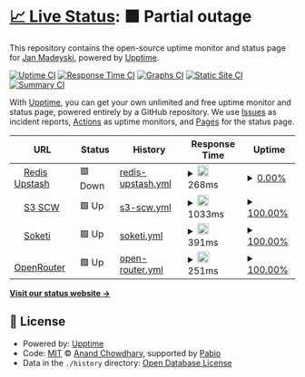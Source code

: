 # [📈 Live Status](https://jm-sky.github.io/upptime): <!--live status--> **🟧 Partial outage**

This repository contains the open-source uptime monitor and status page for [Jan Madeyski](https://jm-sky.github.io/upptime), powered by [Upptime](https://github.com/upptime/upptime).

[![Uptime CI](https://github.com/jm-sky/upptime/workflows/Uptime%20CI/badge.svg)](https://github.com/jm-sky/upptime/actions?query=workflow%3A%22Uptime+CI%22)
[![Response Time CI](https://github.com/jm-sky/upptime/workflows/Response%20Time%20CI/badge.svg)](https://github.com/jm-sky/upptime/actions?query=workflow%3A%22Response+Time+CI%22)
[![Graphs CI](https://github.com/jm-sky/upptime/workflows/Graphs%20CI/badge.svg)](https://github.com/jm-sky/upptime/actions?query=workflow%3A%22Graphs+CI%22)
[![Static Site CI](https://github.com/jm-sky/upptime/workflows/Static%20Site%20CI/badge.svg)](https://github.com/jm-sky/upptime/actions?query=workflow%3A%22Static+Site+CI%22)
[![Summary CI](https://github.com/jm-sky/upptime/workflows/Summary%20CI/badge.svg)](https://github.com/jm-sky/upptime/actions?query=workflow%3A%22Summary+CI%22)

With [Upptime](https://upptime.js.org), you can get your own unlimited and free uptime monitor and status page, powered entirely by a GitHub repository. We use [Issues](https://github.com/jm-sky/upptime/issues) as incident reports, [Actions](https://github.com/jm-sky/upptime/actions) as uptime monitors, and [Pages](https://jm-sky.github.io/upptime) for the status page.

<!--start: status pages-->
<!-- This summary is generated by Upptime (https://github.com/upptime/upptime) -->
<!-- Do not edit this manually, your changes will be overwritten -->
<!-- prettier-ignore -->
| URL | Status | History | Response Time | Uptime |
| --- | ------ | ------- | ------------- | ------ |
| <img alt="" src="https://icons.duckduckgo.com/ip3/divine-robin-10727.upstash.io.ico" height="13"> [Redis Upstash](https://divine-robin-10727.upstash.io) | 🟥 Down | [redis-upstash.yml](https://github.com/jm-sky/upp/commits/HEAD/history/redis-upstash.yml) | <details><summary><img alt="Response time graph" src="./graphs/redis-upstash/response-time-week.png" height="20"> 268ms</summary><br><a href="https://jm-sky.github.io/upptime/history/redis-upstash"><img alt="Response time 304" src="https://img.shields.io/endpoint?url=https%3A%2F%2Fraw.githubusercontent.com%2Fjm-sky%2Fupp%2FHEAD%2Fapi%2Fredis-upstash%2Fresponse-time.json"></a><br><a href="https://jm-sky.github.io/upptime/history/redis-upstash"><img alt="24-hour response time 185" src="https://img.shields.io/endpoint?url=https%3A%2F%2Fraw.githubusercontent.com%2Fjm-sky%2Fupp%2FHEAD%2Fapi%2Fredis-upstash%2Fresponse-time-day.json"></a><br><a href="https://jm-sky.github.io/upptime/history/redis-upstash"><img alt="7-day response time 268" src="https://img.shields.io/endpoint?url=https%3A%2F%2Fraw.githubusercontent.com%2Fjm-sky%2Fupp%2FHEAD%2Fapi%2Fredis-upstash%2Fresponse-time-week.json"></a><br><a href="https://jm-sky.github.io/upptime/history/redis-upstash"><img alt="30-day response time 304" src="https://img.shields.io/endpoint?url=https%3A%2F%2Fraw.githubusercontent.com%2Fjm-sky%2Fupp%2FHEAD%2Fapi%2Fredis-upstash%2Fresponse-time-month.json"></a><br><a href="https://jm-sky.github.io/upptime/history/redis-upstash"><img alt="1-year response time 304" src="https://img.shields.io/endpoint?url=https%3A%2F%2Fraw.githubusercontent.com%2Fjm-sky%2Fupp%2FHEAD%2Fapi%2Fredis-upstash%2Fresponse-time-year.json"></a></details> | <details><summary><a href="https://jm-sky.github.io/upptime/history/redis-upstash">0.00%</a></summary><a href="https://jm-sky.github.io/upptime/history/redis-upstash"><img alt="All-time uptime 0.00%" src="https://img.shields.io/endpoint?url=https%3A%2F%2Fraw.githubusercontent.com%2Fjm-sky%2Fupp%2FHEAD%2Fapi%2Fredis-upstash%2Fuptime.json"></a><br><a href="https://jm-sky.github.io/upptime/history/redis-upstash"><img alt="24-hour uptime 0.00%" src="https://img.shields.io/endpoint?url=https%3A%2F%2Fraw.githubusercontent.com%2Fjm-sky%2Fupp%2FHEAD%2Fapi%2Fredis-upstash%2Fuptime-day.json"></a><br><a href="https://jm-sky.github.io/upptime/history/redis-upstash"><img alt="7-day uptime 0.00%" src="https://img.shields.io/endpoint?url=https%3A%2F%2Fraw.githubusercontent.com%2Fjm-sky%2Fupp%2FHEAD%2Fapi%2Fredis-upstash%2Fuptime-week.json"></a><br><a href="https://jm-sky.github.io/upptime/history/redis-upstash"><img alt="30-day uptime 0.00%" src="https://img.shields.io/endpoint?url=https%3A%2F%2Fraw.githubusercontent.com%2Fjm-sky%2Fupp%2FHEAD%2Fapi%2Fredis-upstash%2Fuptime-month.json"></a><br><a href="https://jm-sky.github.io/upptime/history/redis-upstash"><img alt="1-year uptime 0.00%" src="https://img.shields.io/endpoint?url=https%3A%2F%2Fraw.githubusercontent.com%2Fjm-sky%2Fupp%2FHEAD%2Fapi%2Fredis-upstash%2Fuptime-year.json"></a></details>
| <img alt="" src="https://icons.duckduckgo.com/ip3/s3.pl-waw.scw.cloud.ico" height="13"> [S3 SCW](https://s3.pl-waw.scw.cloud) | 🟩 Up | [s3-scw.yml](https://github.com/jm-sky/upp/commits/HEAD/history/s3-scw.yml) | <details><summary><img alt="Response time graph" src="./graphs/s3-scw/response-time-week.png" height="20"> 1033ms</summary><br><a href="https://jm-sky.github.io/upptime/history/s3-scw"><img alt="Response time 901" src="https://img.shields.io/endpoint?url=https%3A%2F%2Fraw.githubusercontent.com%2Fjm-sky%2Fupp%2FHEAD%2Fapi%2Fs3-scw%2Fresponse-time.json"></a><br><a href="https://jm-sky.github.io/upptime/history/s3-scw"><img alt="24-hour response time 955" src="https://img.shields.io/endpoint?url=https%3A%2F%2Fraw.githubusercontent.com%2Fjm-sky%2Fupp%2FHEAD%2Fapi%2Fs3-scw%2Fresponse-time-day.json"></a><br><a href="https://jm-sky.github.io/upptime/history/s3-scw"><img alt="7-day response time 1033" src="https://img.shields.io/endpoint?url=https%3A%2F%2Fraw.githubusercontent.com%2Fjm-sky%2Fupp%2FHEAD%2Fapi%2Fs3-scw%2Fresponse-time-week.json"></a><br><a href="https://jm-sky.github.io/upptime/history/s3-scw"><img alt="30-day response time 901" src="https://img.shields.io/endpoint?url=https%3A%2F%2Fraw.githubusercontent.com%2Fjm-sky%2Fupp%2FHEAD%2Fapi%2Fs3-scw%2Fresponse-time-month.json"></a><br><a href="https://jm-sky.github.io/upptime/history/s3-scw"><img alt="1-year response time 901" src="https://img.shields.io/endpoint?url=https%3A%2F%2Fraw.githubusercontent.com%2Fjm-sky%2Fupp%2FHEAD%2Fapi%2Fs3-scw%2Fresponse-time-year.json"></a></details> | <details><summary><a href="https://jm-sky.github.io/upptime/history/s3-scw">100.00%</a></summary><a href="https://jm-sky.github.io/upptime/history/s3-scw"><img alt="All-time uptime 100.00%" src="https://img.shields.io/endpoint?url=https%3A%2F%2Fraw.githubusercontent.com%2Fjm-sky%2Fupp%2FHEAD%2Fapi%2Fs3-scw%2Fuptime.json"></a><br><a href="https://jm-sky.github.io/upptime/history/s3-scw"><img alt="24-hour uptime 100.00%" src="https://img.shields.io/endpoint?url=https%3A%2F%2Fraw.githubusercontent.com%2Fjm-sky%2Fupp%2FHEAD%2Fapi%2Fs3-scw%2Fuptime-day.json"></a><br><a href="https://jm-sky.github.io/upptime/history/s3-scw"><img alt="7-day uptime 100.00%" src="https://img.shields.io/endpoint?url=https%3A%2F%2Fraw.githubusercontent.com%2Fjm-sky%2Fupp%2FHEAD%2Fapi%2Fs3-scw%2Fuptime-week.json"></a><br><a href="https://jm-sky.github.io/upptime/history/s3-scw"><img alt="30-day uptime 100.00%" src="https://img.shields.io/endpoint?url=https%3A%2F%2Fraw.githubusercontent.com%2Fjm-sky%2Fupp%2FHEAD%2Fapi%2Fs3-scw%2Fuptime-month.json"></a><br><a href="https://jm-sky.github.io/upptime/history/s3-scw"><img alt="1-year uptime 100.00%" src="https://img.shields.io/endpoint?url=https%3A%2F%2Fraw.githubusercontent.com%2Fjm-sky%2Fupp%2FHEAD%2Fapi%2Fs3-scw%2Fuptime-year.json"></a></details>
| <img alt="" src="https://icons.duckduckgo.com/ip3/saasbase-soketi.fly.dev.ico" height="13"> [Soketi](https://saasbase-soketi.fly.dev) | 🟩 Up | [soketi.yml](https://github.com/jm-sky/upp/commits/HEAD/history/soketi.yml) | <details><summary><img alt="Response time graph" src="./graphs/soketi/response-time-week.png" height="20"> 391ms</summary><br><a href="https://jm-sky.github.io/upptime/history/soketi"><img alt="Response time 356" src="https://img.shields.io/endpoint?url=https%3A%2F%2Fraw.githubusercontent.com%2Fjm-sky%2Fupp%2FHEAD%2Fapi%2Fsoketi%2Fresponse-time.json"></a><br><a href="https://jm-sky.github.io/upptime/history/soketi"><img alt="24-hour response time 335" src="https://img.shields.io/endpoint?url=https%3A%2F%2Fraw.githubusercontent.com%2Fjm-sky%2Fupp%2FHEAD%2Fapi%2Fsoketi%2Fresponse-time-day.json"></a><br><a href="https://jm-sky.github.io/upptime/history/soketi"><img alt="7-day response time 391" src="https://img.shields.io/endpoint?url=https%3A%2F%2Fraw.githubusercontent.com%2Fjm-sky%2Fupp%2FHEAD%2Fapi%2Fsoketi%2Fresponse-time-week.json"></a><br><a href="https://jm-sky.github.io/upptime/history/soketi"><img alt="30-day response time 356" src="https://img.shields.io/endpoint?url=https%3A%2F%2Fraw.githubusercontent.com%2Fjm-sky%2Fupp%2FHEAD%2Fapi%2Fsoketi%2Fresponse-time-month.json"></a><br><a href="https://jm-sky.github.io/upptime/history/soketi"><img alt="1-year response time 356" src="https://img.shields.io/endpoint?url=https%3A%2F%2Fraw.githubusercontent.com%2Fjm-sky%2Fupp%2FHEAD%2Fapi%2Fsoketi%2Fresponse-time-year.json"></a></details> | <details><summary><a href="https://jm-sky.github.io/upptime/history/soketi">100.00%</a></summary><a href="https://jm-sky.github.io/upptime/history/soketi"><img alt="All-time uptime 100.00%" src="https://img.shields.io/endpoint?url=https%3A%2F%2Fraw.githubusercontent.com%2Fjm-sky%2Fupp%2FHEAD%2Fapi%2Fsoketi%2Fuptime.json"></a><br><a href="https://jm-sky.github.io/upptime/history/soketi"><img alt="24-hour uptime 100.00%" src="https://img.shields.io/endpoint?url=https%3A%2F%2Fraw.githubusercontent.com%2Fjm-sky%2Fupp%2FHEAD%2Fapi%2Fsoketi%2Fuptime-day.json"></a><br><a href="https://jm-sky.github.io/upptime/history/soketi"><img alt="7-day uptime 100.00%" src="https://img.shields.io/endpoint?url=https%3A%2F%2Fraw.githubusercontent.com%2Fjm-sky%2Fupp%2FHEAD%2Fapi%2Fsoketi%2Fuptime-week.json"></a><br><a href="https://jm-sky.github.io/upptime/history/soketi"><img alt="30-day uptime 100.00%" src="https://img.shields.io/endpoint?url=https%3A%2F%2Fraw.githubusercontent.com%2Fjm-sky%2Fupp%2FHEAD%2Fapi%2Fsoketi%2Fuptime-month.json"></a><br><a href="https://jm-sky.github.io/upptime/history/soketi"><img alt="1-year uptime 100.00%" src="https://img.shields.io/endpoint?url=https%3A%2F%2Fraw.githubusercontent.com%2Fjm-sky%2Fupp%2FHEAD%2Fapi%2Fsoketi%2Fuptime-year.json"></a></details>
| <img alt="" src="https://icons.duckduckgo.com/ip3/openrouter.ai.ico" height="13"> [OpenRouter](https://openrouter.ai) | 🟩 Up | [open-router.yml](https://github.com/jm-sky/upp/commits/HEAD/history/open-router.yml) | <details><summary><img alt="Response time graph" src="./graphs/open-router/response-time-week.png" height="20"> 251ms</summary><br><a href="https://jm-sky.github.io/upptime/history/open-router"><img alt="Response time 265" src="https://img.shields.io/endpoint?url=https%3A%2F%2Fraw.githubusercontent.com%2Fjm-sky%2Fupp%2FHEAD%2Fapi%2Fopen-router%2Fresponse-time.json"></a><br><a href="https://jm-sky.github.io/upptime/history/open-router"><img alt="24-hour response time 236" src="https://img.shields.io/endpoint?url=https%3A%2F%2Fraw.githubusercontent.com%2Fjm-sky%2Fupp%2FHEAD%2Fapi%2Fopen-router%2Fresponse-time-day.json"></a><br><a href="https://jm-sky.github.io/upptime/history/open-router"><img alt="7-day response time 251" src="https://img.shields.io/endpoint?url=https%3A%2F%2Fraw.githubusercontent.com%2Fjm-sky%2Fupp%2FHEAD%2Fapi%2Fopen-router%2Fresponse-time-week.json"></a><br><a href="https://jm-sky.github.io/upptime/history/open-router"><img alt="30-day response time 265" src="https://img.shields.io/endpoint?url=https%3A%2F%2Fraw.githubusercontent.com%2Fjm-sky%2Fupp%2FHEAD%2Fapi%2Fopen-router%2Fresponse-time-month.json"></a><br><a href="https://jm-sky.github.io/upptime/history/open-router"><img alt="1-year response time 265" src="https://img.shields.io/endpoint?url=https%3A%2F%2Fraw.githubusercontent.com%2Fjm-sky%2Fupp%2FHEAD%2Fapi%2Fopen-router%2Fresponse-time-year.json"></a></details> | <details><summary><a href="https://jm-sky.github.io/upptime/history/open-router">100.00%</a></summary><a href="https://jm-sky.github.io/upptime/history/open-router"><img alt="All-time uptime 100.00%" src="https://img.shields.io/endpoint?url=https%3A%2F%2Fraw.githubusercontent.com%2Fjm-sky%2Fupp%2FHEAD%2Fapi%2Fopen-router%2Fuptime.json"></a><br><a href="https://jm-sky.github.io/upptime/history/open-router"><img alt="24-hour uptime 100.00%" src="https://img.shields.io/endpoint?url=https%3A%2F%2Fraw.githubusercontent.com%2Fjm-sky%2Fupp%2FHEAD%2Fapi%2Fopen-router%2Fuptime-day.json"></a><br><a href="https://jm-sky.github.io/upptime/history/open-router"><img alt="7-day uptime 100.00%" src="https://img.shields.io/endpoint?url=https%3A%2F%2Fraw.githubusercontent.com%2Fjm-sky%2Fupp%2FHEAD%2Fapi%2Fopen-router%2Fuptime-week.json"></a><br><a href="https://jm-sky.github.io/upptime/history/open-router"><img alt="30-day uptime 100.00%" src="https://img.shields.io/endpoint?url=https%3A%2F%2Fraw.githubusercontent.com%2Fjm-sky%2Fupp%2FHEAD%2Fapi%2Fopen-router%2Fuptime-month.json"></a><br><a href="https://jm-sky.github.io/upptime/history/open-router"><img alt="1-year uptime 100.00%" src="https://img.shields.io/endpoint?url=https%3A%2F%2Fraw.githubusercontent.com%2Fjm-sky%2Fupp%2FHEAD%2Fapi%2Fopen-router%2Fuptime-year.json"></a></details>

<!--end: status pages-->

[**Visit our status website →**](https://jm-sky.github.io/upptime)

## 📄 License

- Powered by: [Upptime](https://github.com/upptime/upptime)
- Code: [MIT](./LICENSE) © [Anand Chowdhary](https://anandchowdhary.com), supported by [Pabio](https://pabio.com)
- Data in the `./history` directory: [Open Database License](https://opendatacommons.org/licenses/odbl/1-0/)
